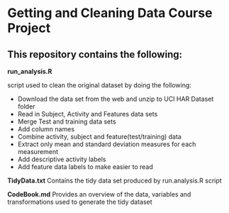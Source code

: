 # Getting and Cleaning Data Course Project 

## This repository contains the following:

**run_analysis.R** 

script used to clean the original dataset by doing the following:

* Download the data set from the web and unzip to UCI HAR Dataset folder 
* Read in Subject, Activity and Features data sets
* Merge Test and training data sets 
* Add column names 
* Combine activity, subject and feature(test/training) data 
* Extract only mean and standard deviation measures for each measurement
* Add descriptive activity labels 
* Add feature data labels to make easier to read 
      
**TidyData.txt**
Contains the tidy data set produced by run.analysis.R script 

**CodeBook.md**
Provides an overview of the data, variables and transformations used to generate the tidy dataset 


